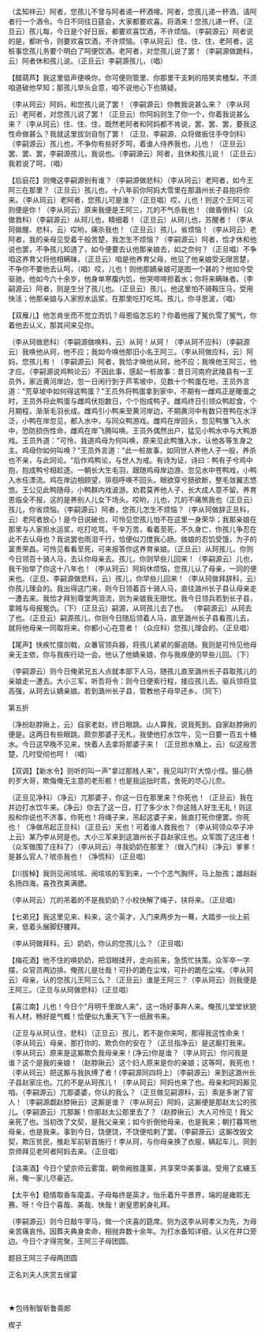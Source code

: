 <!-- { "loadSidebar": true } -->
（孟知祥云）阿者，您孩儿不曾与阿者递一杯酒哩。阿者，您孩儿递一杯酒，请阿者行一个酒令。今日不同往日筵会，大家都要欢喜。将酒来！您孩儿递一杯。（正旦云）孩儿每，今日是个好日辰，都要欢喜饮酒，不许烦恼。（李嗣源云）阿者说的是，都听令，则要欢喜饮酒，不许烦恼。（李从珂云）住、住、住，老阿者，这桩事您孩儿务要个明白了呵便饮酒。老阿者，对您孩儿说了罢！（李嗣源做跪科，云）阿者休和孩儿说。（正旦云）李嗣源孩儿，（唱）

【醋葫芦】我这里低声便唤你，你可便则管里、你那里干支剌的陪笑卖楂梨，不须咱道破他早知；那孩儿举头会意，咱不说他心下也猜疑。

（李从珂云）阿妈，和您孩儿说了罢！（李嗣源云）你教我说甚么来？（李从珂云）老阿者，对您孩儿说了罢！（正旦云）你阿妈则生了你一个，你着我说甚么来？（李从珂云）住、住、住，既然老阿者和阿妈都不肯说，罢、罢、罢，要我这性命做甚么？我就这里拔剑自刎了罢！（正旦、李嗣源、众将做扳住手夺剑科）（李嗣源云）孩儿也，不争你有些好歹呵，着谁人侍养我也，儿也！（正旦云）罢、罢、罢，李嗣源孩儿，我说也。（李嗣源云）阿者，且休和孩儿说！（正旦云）我若说了呵，（唱）

【后庭花】则俺这李嗣源别有谁？（李嗣源做悲科）（李从珂云）老阿者，如今王阿三在那里？（正旦云）孩儿也，十八年前你阿妈大雪里在那潞州长子县抱将你来。（李从珂云）老阿者，您孩儿可是谁？（正旦唱）哎，儿也！则这个王阿三可则便是你！（李从珂云）原来我便是王阿三，兀的不气杀我也！（做昏倒科）（众做救科）（李嗣源云）从珂儿也，精细着！（正旦云）从珂儿也，苏醒者！（李从珂做醒、悲科，云）哎哟，痛杀我也！（正旦云）孩儿，省烦恼！（李从珂云）老阿者，我的亲母见受着千般苦楚，我怎生不烦恼？（李嗣源云）阿者，恰才休和他说也罢，不争孩儿知道了，如今便要去认他那亲娘去，如之奈何？（正旦唱）不争咱这养育父将他相瞒昧，（正旦云）咱是他养育父母，他见了他亲娘受无限苦楚，不争你不要他去认呵，（唱）哎，儿也！则他那嫡亲娘可是图一个甚的？他如今受驱驰，他如今六十余岁，他身单寒腹内饥，他哭啼啼担着水；你将来瞒昧者。（李嗣源云）阿者，则是生分了孩儿也。（正旦云）孩儿，他这里怕不骑鞍压马，受用快活；他那亲娘与人家担水运浆，在那里吃打吃骂。孩儿，你寻思波，（唱）

【双雁儿】他怎肯坐而不觉立而饥？母恩临怎忘的？你着他报了冤仇雪了冤气，你着他去认义，那其间来见你。

（李从珂做悲科）（李嗣源做唤料，云）从珂！从珂！（李从珂不应科）（李嗣源云）我唤他从珂，他不应；我如今唤他那旧小名王阿三。（李从珂做应科，云）阿妈，您孩儿有！（李嗣源云）阿者，我恰才唤他从珂，他不应；我唤他王阿三，他才应。（李嗣源说鸡鸭论云）不因此事，感起一桩故事：昔日河南府武陵县有一王员外，家近黄河岸边，忽一日闲行到于芦苇坡中，见数十个鸭蛋在地，王员外言道："荒草坡中如何得这鸭蛋？"王员外将鸭蛋拿到家中，不期有一雌鸡正是暖蛋之时，王员外将此鸭蛋与雌鸡伏抱数日，个个抱成鸭子。雌鸡终日引领众鸭趁食，个月期程，渐渐毛羽长成。雌鸡引小鸭来至黄河岸边，不期黄河中有数只苍鸭在水浮泛，小鸭在岸忽见，都入水中，与同众鸭游戏。雌鸡在岸回头，忽见鸭雏飞入水中，恐防损伤性命，雌鸡在岸飞腾叫唤。王员外偶然出户，猛见小鸭水中与大鸭游戏。王员外道："可怜，我道鸡母为何叫唤，原来见此鸭雏入水，认他各等生身之主。鸡母你如何叫唤？"王员外言道："此一桩故事，如同世人养他人子一般，养杀也不亲，与此同论。"后作鸡鸭论，与世人为戒。有诗为证，诗曰：鸭有子兮鸡中抱，抱成鸭兮相趁逐。一朝长大生毛羽，跟随鸡母岸边游。忽见水中苍鸭戏，小鸭入水任漂流。鸡在岸边相顾望，徘徊呼唤不回头。眼欲穿兮肠欲断，整毛敛翼志悠悠。王公见此鸭随母，小鸭群内戏波游。劝君莫养他人子，长大成人意不留。养育恩临全不报，这的是养别人儿女下场头。哎哟，儿也，兀的不痛煞我也（正旦云）孩儿，你省烦恼。（李嗣源云）阿者，您孩儿怎生不烦恼？（李从珂做辞正旦科，云）老阿者放心！是今日说破也，可怜见您孩儿怕不在这里一身荣华；我那亲娘在那里与人家担水运浆，吃打吃骂，千辛万苦，看着至死，不久身亡，你孩儿争忍在此不去认母也？我说罢也雨泪千行，恰便似刀搅我心肠。做娘的忍饥受饿，为子的富贵荣昌。可怜见看看至死，可来报答你这养育亲娘。〔正旦云〕从珂孩儿，你则今日领百十骑人马，去认你母亲去。孩儿，你则早些儿回来！（李嗣源云）儿也，我干抬举了你这十八年也！（李从珂云）阿妈休烦恼，您孩儿认了母亲，一同的便来也。（正旦、李嗣源做悲科，云）孩儿，你早些儿回来！（李从珂做拜辞科，云）你孩儿理会的。我出得这门来，则今日领着百十骑人马，直往潞州长子县认母亲走一遭去来。我恰才拜别尊堂两泪流，则为亲娘我无限忧。我今日领兵若到长子县，拿贼与母报冤仇。（下）（正旦云）嗣源，从珂孩儿去了也。
（李嗣源云）从珂去了也。（正旦云）嗣源孩儿，你则今日随后领着人马，直至潞州长子县看孩儿去，就将他母亲一同取将来。你都小心在意者！（众应科）您孩儿理会的。（正旦唱）

【尾声】快疾忙摆剑戟，众番官领兵器，将孩儿紧紧的厮追随。我则是可怜见他母亲无主依，你与我疾行动一会。他认了他嫡亲娘，你与我疾便的早些儿回。（下）

（李嗣源云）则今日俺弟兄五人点就本部下人马，随孩儿直至潞州长子县取孩儿的亲娘走一遭去。大小三军，听吾将令：则今日便索行程，接应孩儿去。驱兵领将显高强，从珂去认嫡亲娘。若到潞州长子县，管教他子母早还乡。（同下）


第五折

（净扮赵脖揪上，云）自家老赵，终日眼跳。山人算我，说我死到。自家赵脖揪的便是。这两日有些眼跳。颇奈那婆子无札，我使他打水饮牛，见一日要一百五十桶水。今日这早晚不见来，快着人去拿将那婆子来！（正旦担水桶上，云）似这般苦楚，几时受彻也呵！（唱）

【双调】【新水令】则听的叫一声"拿过那贱人来"，我见叫吖吖大惊小怪。狠心肠的歹大哥，欺侮俺无主意的老形骸！也是我运拙时乖，舍死的尽心儿奈。

（正旦见净科）（净云）兀那婆子，你这一日在那里来？你死也！（正旦云）我在井边打水饮牛来。(净云）你去了这一日，打了多少水？你这贱人好生无礼！则这般和你说也不济事，你死也！将绳子来，吊起这婆子来，我直打死你便罢。你死也！（净做吊起正旦科）（正旦云）天也！可着谁人救我也？（李从珂领众卒子冲上云）某乃李从珂是也。大小三军来到这潞州长子县赵家庄也。众军围了这庄者！（众军做围了庄科了）（李从珂云）寻我奶奶在那里？（做入门科）（净云）爹爹！是甚么官人？唬杀我也！（净慌科）（正旦唱）

【川拔棹】我则见闹垓垓、闹垓垓的军到来，一个个志气胸怀，马上胎孩；雄赳赳名扬四海，喜孜孜美满腮。

（李从珂云）兀的吊着的不是我奶奶？小校快解了绳子，扶将来。（正旦唱）

【七弟兄】我这里见来、料来，这个英才，入门来两步为一蓦，大踏步一伙上前来，低着头展脚舒腰拜。

（李从珂做拜科，云）奶奶，你认的您孩儿么？（正旦唱）

【梅花酒】他不住的唤奶奶，把泪眼揉开，走向前来，急慌忙扶策。众军卒一字摆，众官员两边排。俺孩儿是壮哉！可扑的跪在尘埃，可扑的跪在尘埃。（李从珂云）母亲，认的您孩儿王阿三么？（正旦云）谁是王阿三？（李从珂云）则我便是王阿三。（正旦与从珂做悲科）（正旦唱）

【喜江南】儿也！今日个"月明千里故人来"，这一场好事奔人来。俺孩儿堂堂状貌有人材，畅好是气概！恰便似九重天飞下一纸赦书来。

（正旦与从珂认住，悲科）（正旦云）孩儿，若不是你来呵，那得我这性命来！（李从珂云）母亲，那打你的、欺负你的安在？（正旦指净云）是这厮打我来。（李从珂云）原来是这厮欺负我母亲来！(净云)你是谁？（李从珂云）你问我是谁？这个是我的亲娘！（赵脖揪云）这个妇人原来是你的亲娘；这等呵，我死也！（李从珂云）把这厮与我执缚了者！(李嗣源同四将上）（李嗣源云）来到这潞州长子县赵家庄也。兀的不是从珂孩儿！（李从珂云）阿妈也来了也。母亲和阿妈厮见咱。（李嗣源云）兀那婆婆，你认的我么？（正旦做见嗣源科，云）索是多谢了官人！（李嗣源觑赵脖揪云）这厮是谁？（李从珂云）阿妈，这厮便是那赵太公的孩儿。（李嗣源云）兀那厮！你那赵太公那里去了？（赵脖揪云）大人可怜见！我父亲死了也。当初改了文契，是我父亲来；如今折倒他母亲，也是我来；朝打暮骂他母亲，也是我来。事到今日，饶便饶，不饶便哈剌了罢。（李嗣源云）这厮改毁文契，欺压贫民，推赴军前斩首施行！李从珂，与你母亲换了衣服，辆起车儿，同到京师拜见老阿者阿妈去来。（正旦唱）

【沽美酒】今日个望京师云雾霭，朝帝阙胜蓬莱，共享荣华美事谐。受用了玄纁玉帛，俺一家儿尽豪迈。

【太平令】稳情取香车麾盖，子母每终是英才。怡乐着升平景界，端的是雍熙无赛。呀！今日个喜哉、美哉、快哉！谢皇恩躬身礼拜。

（李嗣源云）则今日敲牛宰马，做一个庆喜的筵席。则为这李从珂孝义为先，为母亲苦痛哀怜。因葬夫典身卖命，相抛弃数十余年。为打水备知详细，认义在井口旁边。今日个才得完聚，王阿三子母团圆。

题目王阿三子母两团圆

正名刘夫人庆赏五侯宴


　
　




★包待制智斩鲁斋郎

楔子

